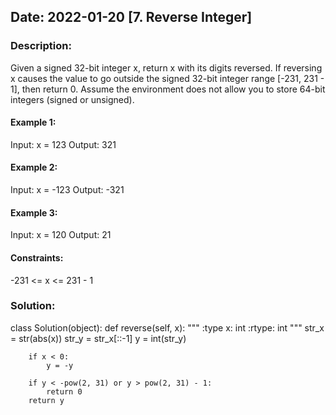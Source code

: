 ## Date:  2022-01-20 [7. Reverse Integer]
### Description:
Given a signed 32-bit integer x, return x with its digits reversed. If reversing x causes the value to go outside the signed 32-bit integer range [-231, 231 - 1], then return 0.
Assume the environment does not allow you to store 64-bit integers (signed or unsigned).
#### Example 1:
  Input: x = 123
  Output: 321
#### Example 2:
  Input: x = -123
  Output: -321
#### Example 3:
  Input: x = 120
  Output: 21
#### Constraints:
  -231 <= x <= 231 - 1

### Solution:
class Solution(object):
    def reverse(self, x):
        """
        :type x: int
        :rtype: int
        """
        str_x = str(abs(x))
        str_y = str_x[::-1]
        y = int(str_y)
        
        if x < 0:
            y = -y
        
        if y < -pow(2, 31) or y > pow(2, 31) - 1:
            return 0
        return y
